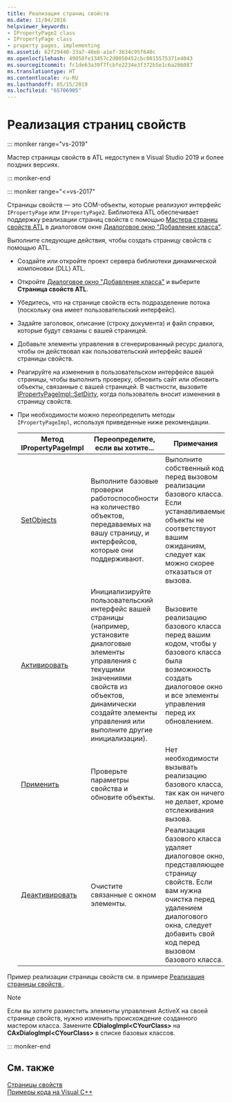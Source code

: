 ```yaml
---
title: Реализация страниц свойств
ms.date: 11/04/2016
helpviewer_keywords:
- IPropertyPage2 class
- IPropertyPage class
- property pages, implementing
ms.assetid: 62f29440-33a7-40eb-a1ef-3634c95f640c
ms.openlocfilehash: 49058fe13457c2d0050452cbc0015575371e4043
ms.sourcegitcommit: fc1de63a39f7fcbfe2234e3f372b5e1c6a286087
ms.translationtype: HT
ms.contentlocale: ru-RU
ms.lasthandoff: 05/15/2019
ms.locfileid: "65706905"
---
```

# <a name="implementing-property-pages"></a>Реализация страниц свойств

::: moniker range="vs-2019"

Мастер страницы свойств в ATL недоступен в Visual Studio 2019 и более поздних версиях.

::: moniker-end

::: moniker range="<=vs-2017"

Страницы свойств — это COM-объекты, которые реализуют интерфейс `IPropertyPage` или `IPropertyPage2`. Библиотека ATL обеспечивает поддержку реализации страниц свойств с помощью [Мастера страниц свойств ATL](../atl/reference/atl-property-page-wizard.md) в диалоговом окне [Диалоговое окно "Добавление класса"](../ide/add-class-dialog-box.md).

Выполните следующие действия, чтобы создать страницу свойств с помощью ATL.

- Создайте или откройте проект сервера библиотеки динамической компоновки (DLL) ATL.

- Откройте [Диалоговое окно "Добавление класса"](../ide/add-class-dialog-box.md) и выберите **Страница свойств ATL**.

- Убедитесь, что на странице свойств есть подразделение потока (поскольку она имеет пользовательский интерфейс).

- Задайте заголовок, описание (строку документа) и файл справки, которые будут связаны с вашей страницей.

- Добавьте элементы управления в сгенерированный ресурс диалога, чтобы он действовал как пользовательский интерфейс вашей страницы свойств.

- Реагируйте на изменения в пользовательском интерфейсе вашей страницы, чтобы выполнить проверку, обновить сайт или обновить объекты, связанные с вашей страницей. В частности, вызовите [IPropertyPageImpl::SetDirty](../atl/reference/ipropertypageimpl-class.md#setdirty), когда пользователь вносит изменения в страницу свойств.

- При необходимости можно переопределить методы `IPropertyPageImpl`, используя приведенные ниже рекомендации.

   |Метод IPropertyPageImpl|Переопределите, если вы хотите...|Примечания|
   |------------------------------|----------------------------------|-----------|
   |[SetObjects](../atl/reference/ipropertypageimpl-class.md#setobjects)|Выполните базовые проверки работоспособности на количество объектов, передаваемых на вашу страницу, и интерфейсов, которые они поддерживают.|Выполните собственный код перед вызовом реализации базового класса. Если устанавливаемые объекты не соответствуют вашим ожиданиям, следует как можно скорее отказаться от вызова.|
   |[Активировать](../atl/reference/ipropertypageimpl-class.md#activate)|Инициализируйте пользовательский интерфейс вашей страницы (например, установите диалоговые элементы управления с текущими значениями свойств из объектов, динамически создайте элементы управления или выполните другие инициализации).|Вызовите реализацию базового класса перед вашим кодом, чтобы у базового класса была возможность создать диалоговое окно и все элементы управления перед их обновлением.|
   |[Применить](../atl/reference/ipropertypageimpl-class.md#apply)|Проверьте параметры свойства и обновите объекты.|Нет необходимости вызывать реализацию базового класса, так как он ничего не делает, кроме отслеживания вызова.|
   |[Деактивировать](../atl/reference/ipropertypageimpl-class.md#deactivate)|Очистите связанные с окном элементы.|Реализация базового класса удаляет диалоговое окно, представляющее страницу свойств. Если вам нужна очистка перед удалением диалогового окна, следует добавить свой код перед вызовом базового класса.|

Пример реализации страницы свойств см. в примере [ Реализация страницы свойств ](../atl/example-implementing-a-property-page.md).

> [!NOTE]
> Если вы хотите разместить элементы управления ActiveX на своей странице свойств, нужно изменить происхождение созданного мастером класса. Замените **CDialogImpl\<CYourClass>** на **CAxDialogImpl\<CYourClass>** в списке базовых классов.

::: moniker-end

## <a name="see-also"></a>См. также

[Страницы свойств](../atl/atl-com-property-pages.md)<br/>
[Примеры кода на Visual C++](../overview/visual-cpp-samples.md)
